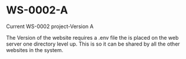 # WS-0002-A
 Current WS-0002 project-Version A

 The Version of the website requires a .env file the is placed on the web server one directory level up.
 This is so it can be shared by all the other websites in the system.
